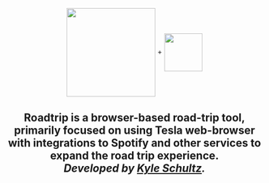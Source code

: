 <p align="center"><img src="https://www.freepnglogos.com/uploads/tesla-logo-png-red-31.png" align="center" height="175px"> + <img src="https://storage.googleapis.com/pr-newsroom-wp/1/2018/11/Spotify_Logo_RGB_Green.png" align="center" height="75px"></p>

## <p align="center">Roadtrip is a browser-based road-trip tool, primarily focused on using Tesla web-browser with integrations to Spotify and other services to expand the road trip experience. <br>_Developed by <a href="https://github.com/kylejschultz" target="_blank">Kyle Schultz</a>._</p>
